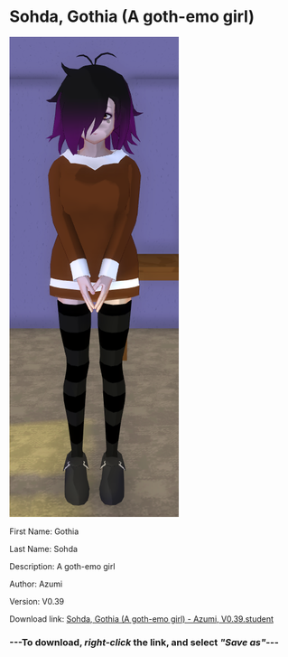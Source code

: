 # Sohda, Gothia (A goth-emo girl)

<img src = "https://raw.githubusercontent.com/Arbiter1223/Daigaku-Gurashi-Custom-Students/master/Students/Files/Sohda%2C%20Gothia%20(A%20goth-emo%20girl).png">

First Name: Gothia

Last Name: Sohda

Description: A goth-emo girl

Author: Azumi

Version: V0.39

Download link: <a href="https://raw.githubusercontent.com/Arbiter1223/Daigaku-Gurashi-Custom-Students/master/Students/Files/Sohda%2C%20Gothia%20(A%20goth-emo%20girl)%20-%20Azumi%2C%20V0.39.student">Sohda, Gothia (A goth-emo girl) - Azumi, V0.39.student</a>

### ---**To download, _right-click_ the link, and select _"Save as"_**---
